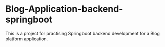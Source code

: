 # Blog-Application-backend-springboot
This is a project for practising Springboot backend development for a Blog platform application.
